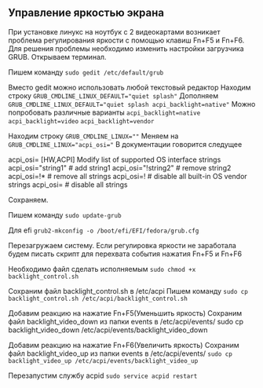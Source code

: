 ## Управление яркостью экрана

При установке линукс на ноутбук с 2 видеокартами возникает проблема регулирования яркости с помощью клавиш Fn+F5 и Fn+F6.
Для решения проблемы необходимо изменить настройки загрузчика GRUB.
Открываем терминал.

Пишем команду
`sudo gedit /etc/default/grub`

Вместо gedit можно использовать любой текстовый редактор
Находим строку 
`GRUB_CMDLINE_LINUX_DEFAULT="quiet splash"`
Дополняем 
`GRUB_CMDLINE_LINUX_DEFAULT="quiet splash acpi_backlight=native"`
Можно попробовать различные варианты
`acpi_backlight=native`
`acpi_backlight=video`
`acpi_backlight=vendor`

Находим строку 
`GRUB_CMDLINE_LINUX=""`
Меняем на 
`GRUB_CMDLINE_LINUX="acpi_osi="`
В документации говорится следущее

acpi_osi=       [HW,ACPI] Modify list of supported OS interface strings
                        acpi_osi="string1"      # add string1
                        acpi_osi="!string2"     # remove string2
                        acpi_osi=!*             # remove all strings
                        acpi_osi=!              # disable all built-in OS vendor
                                                  strings
                        acpi_osi=               # disable all strings

Сохраняем.

Пишем команду 
`sudo update-grub`

Для efi
`grub2-mkconfig -o /boot/efi/EFI/fedora/grub.cfg`

Перезагружаем систему.
Если регулировка яркости не заработала будем писать скрипт для перехвата события нажатия Fn+F5 и Fn+F6
 
Необходимо файл сделать исполняемым 
`sudo chmod +x backlight_control.sh`

Сохраним файл backlight_control.sh в /etc/acpi
Пишем команду
`sudo cp backlight_control.sh /etc/acpi/backlight_control.sh`

Добавим реакцию на нажатие Fn+F5(Уменьшить яркость)
Сохраним файл backlight_video_down из папки events в /etc/acpi/events/
sudo cp backlight_video_down /etc/acpi/events/backlight_video_down

Добавим реакцию на нажатие Fn+F6(Увеличить яркость)
Сохраним файл backlight_video_up из папки events в /etc/acpi/events/
`sudo cp backlight_video_up /etc/acpi/events/backlight_video_up`

Перезапустим службу acpid
`sudo service acpid restart`




